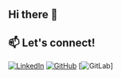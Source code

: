 ## Hi there 👋

## 📫 Let's connect!
[![LinkedIn](https://img.shields.io/badge/LinkedIn-%230077B5.svg?logo=linkedin&logoColor=white)](www.linkedin.com/in/daniele-di-bella)
[![GitHub](https://img.shields.io/badge/GitHub-%23121011.svg?logo=github&logoColor=white)](https://github.com/Daniele-Di-Bella)
[![GitLab](https://img.shields.io/badge/GitLab-orange)]
<!--
**Daniele-Di-Bella/Daniele-Di-Bella** is a ✨ _special_ ✨ repository because its `README.md` (this file) appears on your GitHub profile.

Here are some ideas to get you started:

- 🔭 I’m currently working on ...
- 🌱 I’m currently learning ...
- 👯 I’m looking to collaborate on ...
- 🤔 I’m looking for help with ...
- 💬 Ask me about ...
- 📫 How to reach me: ...
- 😄 Pronouns: ...
- ⚡ Fun fact: ...
-->
